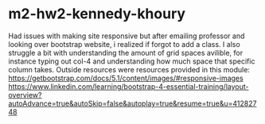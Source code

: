 # m2-hw2-kennedy-khoury
Had issues with making site responsive but after emailing professor and looking over bootstrap website, i realized if forgot to add a class. I also struggle a bit with understanding the amount of grid spaces avilible, for instance typing out col-4 and understanding how much space that specific column takes. 
Outside resources were resources provided in this module:
https://getbootstrap.com/docs/5.1/content/images/#responsive-images
https://www.linkedin.com/learning/bootstrap-4-essential-training/layout-overview?autoAdvance=true&autoSkip=false&autoplay=true&resume=true&u=41282748
